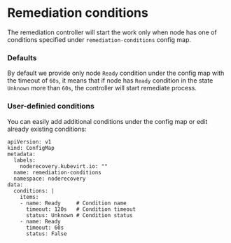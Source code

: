 # Remediation conditions

The remediation controller will start the work only when node has one of conditions specified under `remediation-conditions` config map.

### Defaults

By default we provide only node `Ready` condition under the config map with the timeout of `60s`, it means that if node has `Ready` condition in the state `Unknown` more than `60s`, the controller will start remediate process.

### User-definied conditions

You can easily add additional conditions under the config map or edit already existing conditions:

```
apiVersion: v1
kind: ConfigMap
metadata:
  labels:
    noderecovery.kubevirt.io: ""
  name: remediation-conditions
  namespace: noderecovery
data:
  conditions: |
    items:
    - name: Ready     # Condition name
      timeout: 120s   # Condition timeout
      status: Unknown # Condition status
    - name: Ready
      timeout: 60s
      status: False
```
